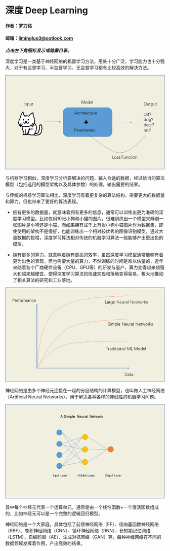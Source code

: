 # 深度 Deep Learning

#### 作者：罗力铭
#### 邮箱：limingluo3@outlook.com

***点击左下角图标显示或隐藏目录。***

深度学习是一类基于神经网络的机器学习方法，用处十分广泛，学习能力也十分强大，对于有监督学习、半监督学习、无监督学习都有比较高效的解决方法。

![image-20220208230430826](images/README/image-20220208230430826.png)

与机器学习相似，深度学习分析要解决的问题，输入合适的数据，经过恰当的算法模型（包括选用的模型架构以及具体参数）的处理，输出需要的结果。

与传统的机器学习算法相比，深度学习有着更复杂的算法结构，需要更大的数据量和算力，但也带来了更好的算法表现。

- 拥有更多的数据量，就意味着拥有更多的信息，通常可以训练出更为准确的深度学习模型。比如仅用10张小狗和小猫的图片，很难训练出一个模型来辨别一张图片是小狗还是小猫，而如果拥有成千上万张小狗小猫图片作为数据集，即使使用的架构不是很好，也能训练出一个相对较优秀的图像识别模型，通过大量数据的投喂，深度学习算法相对传统的机器学习算法一般能够产出更出色的模型。



- 拥有更多的算力，就意味着拥有更高的效率，虽然深度学习模型通常能够有着更为出色的表现，但也需要大量的算力，不然训练的时间是难以估量的，近年来随着各个厂商硬件设备（CPU、GPU等）的研发与量产，算力变得越来越强大和越来越便宜，使得深度学习算法的快速实现和落地变得容易，极大地推动了相关算法的研究和工业落地。

![image-20220213101736386](images/README/image-20220213101736386.png)

神经网络是由多个神经元连接在一起的分层结构的计算模型，也叫做人工神经网络（Artificial Neural Networks），用于解决各种各样的非线性的机器学习问题。

![image-20220209105414634](images/README/image-20220209105414634.png)

其中每个神经元代表一个运算单元，通常是由一个线性函数+一个激活函数组成的，比如神经元可以是一个完整的逻辑回归模型。

神经网络是一个大家庭，具体包括了前馈神经网络（FF）、径向基函数神经网络（RBF）、卷积神经网络（CNN）、循环神经网络（RNN）、长短期记忆网络（LSTM）、自编码器（AE）、生成对抗网络（GAN）等，每种神经网络在不同的数据领域发挥着作用，产出高效的结果。